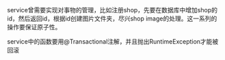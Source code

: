 service曾需要实现对事物的管理，比如注册shop，先要在数据库中增加shop的id，然后返回id，根据id创建图片文件夹，尽兴shop image的处理。这一系列的操作要保证原子性。

service中的函数要用@Transactional注解，并且抛出RuntimeException才能被回滚